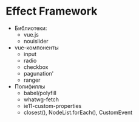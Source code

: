 # Effect Framework

* Библиотеки:
    - vue.js
    - nouislider
* vue-компоненты
    - input
    - radio
    - checkbox
    - pagunation'
    - ranger
* Полифиллы
    - babel/polyfill
    - whatwg-fetch
    - ie11-custom-properties
    - closest(), NodeList.forEach(), CustomEvent